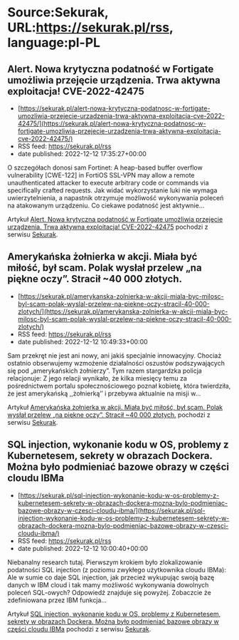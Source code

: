 # Source:Sekurak, URL:https://sekurak.pl/rss, language:pl-PL

## Alert. Nowa krytyczna podatność w Fortigate umożliwia przejęcie urządzenia. Trwa aktywna exploitacja! CVE-2022-42475
 - [https://sekurak.pl/alert-nowa-krytyczna-podatnosc-w-fortigate-umozliwia-przejecie-urzadzenia-trwa-aktywna-exploitacja-cve-2022-42475/](https://sekurak.pl/alert-nowa-krytyczna-podatnosc-w-fortigate-umozliwia-przejecie-urzadzenia-trwa-aktywna-exploitacja-cve-2022-42475/)
 - RSS feed: https://sekurak.pl/rss
 - date published: 2022-12-12 17:35:27+00:00

<p>O szczegółach donosi sam Fortinet: A heap-based buffer overflow vulnerability [CWE-122]&#160;in FortiOS SSL-VPN may allow a remote unauthenticated attacker to execute arbitrary code or commands via specifically crafted requests. Jak widać wykorzystanie luki nie wymaga uwierzytelnienia, a napastnik otrzymuje możliwość wykonywania poleceń na atakowanym urządzeniu. Co ciekawe podatność jest aktywnie...</p>
<p>Artykuł <a href="https://sekurak.pl/alert-nowa-krytyczna-podatnosc-w-fortigate-umozliwia-przejecie-urzadzenia-trwa-aktywna-exploitacja-cve-2022-42475/" rel="nofollow">Alert. Nowa krytyczna podatność w Fortigate umożliwia przejęcie urządzenia. Trwa aktywna exploitacja! CVE-2022-42475</a> pochodzi z serwisu <a href="https://sekurak.pl" rel="nofollow">Sekurak</a>.</p>

## Amerykańska żołnierka w akcji. Miała być miłość, był scam. Polak wysłał przelew „na piękne oczy”. Stracił ~40 000 złotych.
 - [https://sekurak.pl/amerykanska-zolnierka-w-akcji-miala-byc-milosc-byl-scam-polak-wyslal-przelew-na-piekne-oczy-stracil-40-000-zlotych/](https://sekurak.pl/amerykanska-zolnierka-w-akcji-miala-byc-milosc-byl-scam-polak-wyslal-przelew-na-piekne-oczy-stracil-40-000-zlotych/)
 - RSS feed: https://sekurak.pl/rss
 - date published: 2022-12-12 10:49:33+00:00

<p>Sam przekręt nie jest ani nowy, ani jakiś specjalnie innowacyjny. Chociaż ostatnio obserwujemy wzmożenie działalności oszustów podszywających się pod &#8222;amerykańskich żołnierzy&#8221;. Tym razem stargardzka policja relacjonuje: Z jego relacji wynikało, że kilka miesięcy temu za pośrednictwem portalu społecznościowego poznał kobietę, która twierdziła, że jest amerykańską ,,żołnierką’’ i przebywa aktualnie na misji w...</p>
<p>Artykuł <a href="https://sekurak.pl/amerykanska-zolnierka-w-akcji-miala-byc-milosc-byl-scam-polak-wyslal-przelew-na-piekne-oczy-stracil-40-000-zlotych/" rel="nofollow">Amerykańska żołnierka w akcji. Miała być miłość, był scam. Polak wysłał przelew &#8222;na piękne oczy&#8221;. Stracił ~40 000 złotych.</a> pochodzi z serwisu <a href="https://sekurak.pl" rel="nofollow">Sekurak</a>.</p>

## SQL injection, wykonanie kodu w OS, problemy z Kubernetesem, sekrety w obrazach Dockera. Można było podmieniać bazowe obrazy w części cloudu IBMa
 - [https://sekurak.pl/sql-injection-wykonanie-kodu-w-os-problemy-z-kubernetesem-sekrety-w-obrazach-dockera-mozna-bylo-podmieniac-bazowe-obrazy-w-czesci-cloudu-ibma/](https://sekurak.pl/sql-injection-wykonanie-kodu-w-os-problemy-z-kubernetesem-sekrety-w-obrazach-dockera-mozna-bylo-podmieniac-bazowe-obrazy-w-czesci-cloudu-ibma/)
 - RSS feed: https://sekurak.pl/rss
 - date published: 2022-12-12 10:00:40+00:00

<p>Niebanalny research tutaj. Pierwszym krokiem było zlokalizowanie podatności SQL injection (z poziomu zwykłego użytkownika cloudu IBMa): Ale w sumie co daje SQL injection, jak przecież wykupując swoją bazę danych w IBM cloud i tak mamy możliwość wykonywania dowolnych poleceń SQL-owych? Odpowiedź znajduje się powyżej. Zobaczcie że zdefiniowana przez IBM funkcja...</p>
<p>Artykuł <a href="https://sekurak.pl/sql-injection-wykonanie-kodu-w-os-problemy-z-kubernetesem-sekrety-w-obrazach-dockera-mozna-bylo-podmieniac-bazowe-obrazy-w-czesci-cloudu-ibma/" rel="nofollow">SQL injection, wykonanie kodu w OS, problemy z Kubernetesem, sekrety w obrazach Dockera. Można było podmieniać bazowe obrazy w części cloudu IBMa</a> pochodzi z serwisu <a href="https://sekurak.pl" rel="nofollow">Sekurak</a>.</p>

